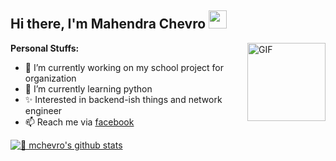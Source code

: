 ## Hi there, I'm Mahendra Chevro <img src="https://github.com/TheDudeThatCode/TheDudeThatCode/blob/master/Assets/Hi.gif" width="29px">

<img align="right" alt="GIF" height="125px" src="https://i.giphy.com/media/LMt9638dO8dftAjtco/200.webp" />

**Personal Stuffs:**
- 🔭 I’m currently working on my school project for organization
- 🐍 I’m currently learning python
- ✨ Interested in backend-ish things and network engineer
- 📫 Reach me via [facebook](https://www.facebook.com/mahendra.chevro)

[![🦉 mchevro's github stats](https://github-readme-stats.vercel.app/api?username=mchevro&show_icons=true&hide_border=true&hide=issues)](https://github.com/mchevro)
